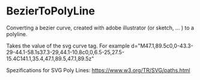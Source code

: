 # BezierToPolyLine


Converting a bezier curve, created with adobe illustrator (or sketch, ... ) to a polyline. 

Takes the value of the svg curve tag. For example d="M47.1,89.5c0,0-43.3-29-44.1-58.1s37.3-29,44.1-10.8c0,0,6.5-25,27.5-15.4C141.1,35.4,47.1,89.5,47.1,89.5z"


Spezifications for SVG Poly Lines: https://www.w3.org/TR/SVG/paths.html

